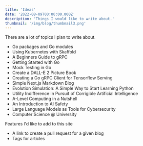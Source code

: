 ```yaml
---
title: 'Ideas'
date: '2022-08-09T00:00:00.000Z'
description: 'Things I would like to write about.'
thumbnail: '/img/blog/thumbnail3.png'
---
```


There are a lot of topics I plan to write about.

- Go packages and Go modules
- Using Kubernetes with Skaffold
- A Beginners Guide to gRPC 
- Getting Started with Go 
- Mock Testing in Go
- Create a DALL-E 2 Picture Book
- Creating a Go gRPC Client for Tensorflow Serving
- Simple Next.js Markdown Blog
- Evolution Simulation: A Simple Way to Start Learning Python
- Utility Indifference in Pursuit of Corrigible Artificial Intelligence
- A-Level Computing in a Nutshell 
- An Introduction to AI Safety
- Large Language Models as Tools for Cybersecurity
- Computer Science @ University

Features I'd like to add to this site

- A link to create a pull request for a given blog 
- Tags for articles